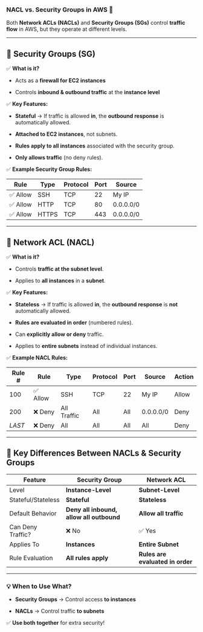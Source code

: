 ### **NACL vs. Security Groups in AWS** 🚀

Both **Network ACLs (NACLs)** and **Security Groups (SGs)** control **traffic flow** in AWS, but they operate at different levels.

---

## **🔹 Security Groups (SG)**

✅ **What is it?**

- Acts as a **firewall for EC2 instances**
    
- Controls **inbound & outbound traffic** at the **instance level**
    

✅ **Key Features:**

- **Stateful** → If traffic is allowed **in**, the **outbound response** is automatically allowed.
    
- **Attached to EC2 instances**, not subnets.
    
- **Rules apply to all instances** associated with the security group.
    
- **Only allows traffic** (no deny rules).
    

✅ **Example Security Group Rules:**

|Rule|Type|Protocol|Port|Source|
|---|---|---|---|---|
|✅ Allow|SSH|TCP|22|My IP|
|✅ Allow|HTTP|TCP|80|0.0.0.0/0|
|✅ Allow|HTTPS|TCP|443|0.0.0.0/0|

---

## **🔹 Network ACL (NACL)**

✅ **What is it?**

- Controls **traffic at the subnet level**.
    
- Applies to **all instances** in a **subnet**.
    

✅ **Key Features:**

- **Stateless** → If traffic is allowed **in**, the **outbound response** is **not** automatically allowed.
    
- **Rules are evaluated in order** (numbered rules).
    
- Can **explicitly allow or deny** traffic.
    
- Applies to **entire subnets** instead of individual instances.
    

✅ **Example NACL Rules:**

|Rule #|Rule|Type|Protocol|Port|Source|Action|
|---|---|---|---|---|---|---|
|100|✅ Allow|SSH|TCP|22|My IP|Allow|
|200|❌ Deny|All Traffic|All|All|0.0.0.0/0|Deny|
|_LAST_|❌ Deny|All|All|All|All|Deny|

---

## **🔹 Key Differences Between NACLs & Security Groups**

|Feature|**Security Group**|**Network ACL**|
|---|---|---|
|Level|**Instance-Level**|**Subnet-Level**|
|Stateful/Stateless|**Stateful**|**Stateless**|
|Default Behavior|**Deny all inbound, allow all outbound**|**Allow all traffic**|
|Can Deny Traffic?|❌ No|✅ Yes|
|Applies To|**Instances**|**Entire Subnet**|
|Rule Evaluation|**All rules apply**|**Rules are evaluated in order**|

---

### **💡 When to Use What?**

- **Security Groups** → Control access **to instances**
    
- **NACLs** → Control traffic **to subnets**
    

✅ **Use both together** for extra security!